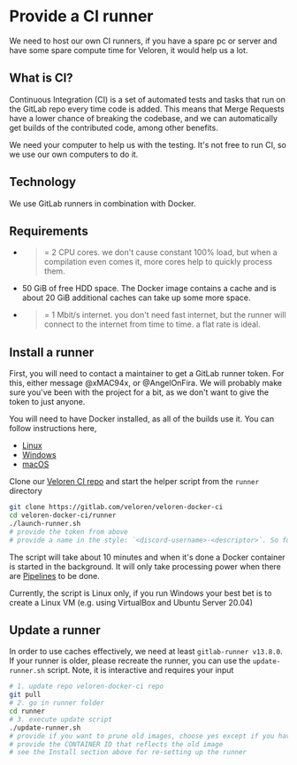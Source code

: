 # Provide a CI runner

We need to host our own CI runners, if you have a spare pc or server and have some spare compute time for Veloren, it would help us a lot.

## What is CI?

Continuous Integration (CI) is a set of automated tests and tasks that run on the GitLab repo every time code is added.
This means that Merge Requests have a lower chance of breaking the codebase, and we can automatically get builds of the contributed code, among other benefits.

We need your computer to help us with the testing. It's not free to run CI, so we use our own computers to do it.

## Technology

We use GitLab runners in combination with Docker.

## Requirements

- >= 2 CPU cores. we don't cause constant 100% load, but when a compilation even comes it, more cores help to quickly process them.
- 50 GiB of free HDD space. The Docker image contains a cache and is about 20 GiB additional caches can take up some more space.
- >= 1 Mbit/s internet. you don't need fast internet, but the runner will connect to the internet from time to time. a flat rate is ideal.

## Install a runner

First, you will need to contact a maintainer to get a GitLab runner token. For this, either message @xMAC94x, or @AngelOnFira. We will probably make sure you've been with the project for a bit, as we don't want to give the token to just anyone.

You will need to have Docker installed, as all of the builds use it. You can follow instructions here,

- [Linux](https://docs.docker.com/install/linux/docker-ce/ubuntu/)
- [Windows](https://docs.docker.com/docker-for-windows/install/)
- [macOS](https://docs.docker.com/docker-for-mac/install/)

Clone our [Veloren CI repo](https://gitlab.com/veloren/veloren-docker-ci) and start the helper script from the `runner` directory

```bash
git clone https://gitlab.com/veloren/veloren-docker-ci
cd veloren-docker-ci/runner
./launch-runner.sh
# provide the token from above
# provide a name in the style: `<discord-username>-<descriptor>`. So for example, @angelonfira's might be `angelonfira-server-1`.
```

The script will take about 10 minutes and when it's done a Docker container is started in the background.
It will only take processing power when there are [Pipelines](https://gitlab.com/veloren/veloren/-/pipelines) to be done.

Currently, the script is Linux only, if you run Windows your best bet is to create a Linux VM (e.g. using VirtualBox and Ubuntu Server 20.04)

## Update a runner

In order to use caches effectively, we need at least `gitlab-runner v13.8.0`.
If your runner is older, please recreate the runner, you can use the `update-runner.sh` script.
Note, it is interactive and requires your input

```bash
# 1. update repo veloren-docker-ci repo
git pull
# 2. go in runner folder
cd runner
# 3. execute update script
./update-runner.sh
# provide if you want to prune old images, choose yes except if you have certain images you want to keep or run other Docker containers
# provide the CONTAINER ID that reflects the old image
# see the Install section above for re-setting up the runner
```
